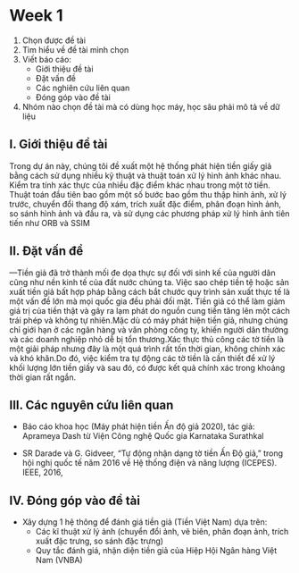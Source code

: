 # Week 1

1. Chọn được đề tài
2. Tìm hiểu về đề tài mình chọn
3. Viết báo cáo:
   - Giới thiệu đề tài
   - Đặt vấn đề
   - Các nghiên cứu liên quan
   - Đóng góp vào đề tài
4. Nhóm nào chọn đề tài mà có dùng học máy, học sâu phải mô tả về dữ liệu

## I. Giới thiệu đề tài

<p>
Trong dự án này, chúng tôi đề xuất một hệ thống 
phát hiện tiền giấy giả bằng cách sử dụng nhiều kỹ thuật và thuật toán 
xử lý hình ảnh khác nhau. Kiểm tra tính xác thực của nhiều đặc điểm khác nhau trong một tờ tiền. 
Thuật toán đầu tiên bao gồm một số bước bao gồm thu thập hình ảnh, xử 
lý trước, chuyển đổi thang độ xám, trích xuất đặc điểm, phân đoạn hình 
ảnh, so sánh hình ảnh và đầu ra, và sử dụng các phương pháp xử lý hình 
ảnh tiên tiến như ORB và SSIM
</p>

## II. Đặt vấn đề

<p>—Tiền giả đã trở thành mối đe dọa thực sự đối với sinh kế của 
người dân cũng như nền kinh tế của đất nước chúng ta. Việc sao chép tiền tệ hoặc sản xuất tiền giả bất hợp pháp bằng cách
bắt chước quy trình sản xuất thực tế là một vấn đề lớn mà mọi quốc gia
đều phải đối mặt. Tiền giả có thể làm giảm giá trị của tiền thật và
gây ra lạm phát do nguồn cung tiền tăng lên một cách trái phép và không
tự nhiên.Mặc dù có máy phát hiện tiền giả, nhưng chúng chỉ giới hạn ở các ngân hàng và văn phòng công 
ty, khiến người dân thường và các doanh nghiệp nhỏ dễ bị tổn thương.Xác thực thủ công các tờ tiền là một giải pháp nhưng đây là một quá 
trình rất tốn thời gian, không chính xác và khó khăn.Do đó, việc kiểm tra tự động các tờ tiền là cần thiết để xử lý khối 
lượng lớn tiền giấy và sau đó, có được kết quả chính xác trong khoảng 
thời gian rất ngắn. 
</p>

## III. Các nguyên cứu liên quan

- Báo cáo khoa học (Máy phát hiện tiền Ấn độ giả 2020), tác giả: Aprameya Dash từ Viện Công nghệ
  Quốc gia Karnataka Surathkal

- SR Darade và G. Gidveer, “Tự động nhận dạng tờ tiền Ấn Độ giả,” trong hội nghị
  quốc tế năm 2016 về Hệ thống điện và năng lượng (ICEPES). IEEE, 2016,

## IV. Đóng góp vào đề tài

- Xây dựng 1 hệ thông để đánh giá tiền giả (Tiền Việt Nam) dựa trên:
  - Các kĩ thuật xử lý ảnh (chuyển đổi ảnh, vẽ biên, phân đoạn ảnh, trích xuất đặc trưng, so sánh đặc trưng)
  - Quy tắc đánh giá, nhận diện tiền giả của Hiệp Hội Ngân hàng Việt Nam (VNBA)
